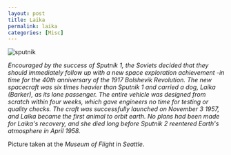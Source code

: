 ```yaml
--- 
layout: post
title: Laika 
permalink: laika
categories: [Misc]
---
```


![sputnik](/notes/assets/sputnik.jpg)

*Encouraged by the success of Sputnik 1, the Soviets decided that they
should immediately follow up with a new space exploration achievement
-in time for the 40th anniversary of the 1917 Bolshevik Revolution. The
new spacecraft was six times heavier than Sputnik 1 and carried a dog,
Laika (Barker), as its lone passenger. The entire vehicle was designed 
from scratch within four weeks, which gave engineers no time for testing 
or quality checks. The craft was successfully launched on November 3 1957, 
and Laika became the first animal to orbit earth. No plans had been made
for Laika's recovery, and she died long before Sputnik 2 reentered
Earth's atmosphere in April 1958.*

Picture taken at the *Museum of Flight* in *Seattle*.
